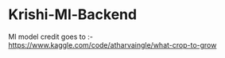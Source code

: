 # Krishi-Ml-Backend

  Ml model credit goes to :- https://www.kaggle.com/code/atharvaingle/what-crop-to-grow
